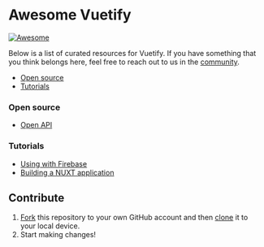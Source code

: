 # Awesome Vuetify
[![Awesome](https://awesome.re/badge.svg)](https://awesome.re)

Below is a list of curated resources for Vuetify. If you have something that you think belongs here, feel free to reach out to us in the [community](https://chat.vuetifyjs.com).

- [Open source](#open-source)
- [Tutorials](#tutorials)

### Open source
- [Open API](https://darosh.github.io/oax/#/)

### Tutorials

- [Using with Firebase](https://www.youtube.com/watch?v=dIkPb8krORU)
- [Building a NUXT application](https://www.youtube.com/watch?v=vVVgB5fZJy0)

## Contribute

1. [Fork](https://help.github.com/articles/fork-a-repo/) this repository to your own GitHub account and then [clone](https://help.github.com/articles/cloning-a-repository/) it to your local device.
2. Start making changes!
